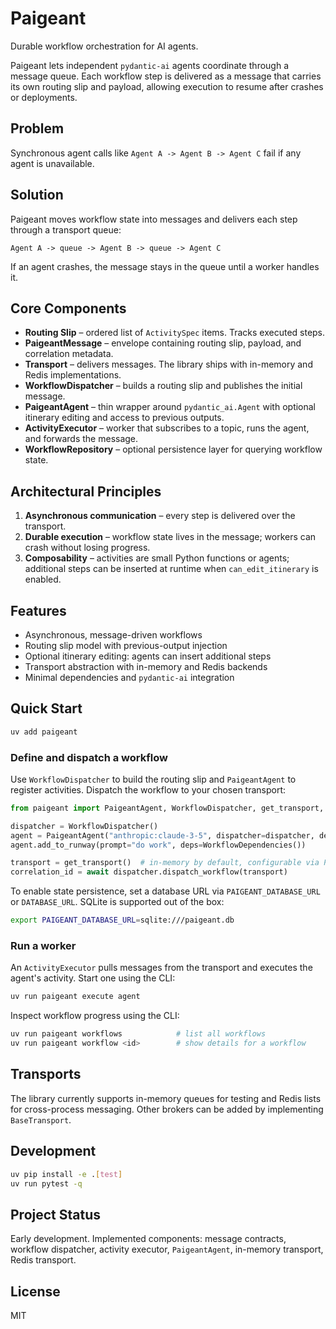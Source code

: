 # Paigeant

Durable workflow orchestration for AI agents.

Paigeant lets independent `pydantic-ai` agents coordinate through a message queue. Each workflow step is delivered as a message that carries its own routing slip and payload, allowing execution to resume after crashes or deployments.

## Problem
Synchronous agent calls like `Agent A -> Agent B -> Agent C` fail if any agent is unavailable.

## Solution
Paigeant moves workflow state into messages and delivers each step through a transport queue:

`Agent A -> queue -> Agent B -> queue -> Agent C`

If an agent crashes, the message stays in the queue until a worker handles it.

## Core Components
- **Routing Slip** – ordered list of `ActivitySpec` items. Tracks executed steps.
- **PaigeantMessage** – envelope containing routing slip, payload, and correlation metadata.
- **Transport** – delivers messages. The library ships with in-memory and Redis implementations.
- **WorkflowDispatcher** – builds a routing slip and publishes the initial message.
- **PaigeantAgent** – thin wrapper around `pydantic_ai.Agent` with optional itinerary editing and access to previous outputs.
- **ActivityExecutor** – worker that subscribes to a topic, runs the agent, and forwards the message.
- **WorkflowRepository** – optional persistence layer for querying workflow state.

## Architectural Principles
1. **Asynchronous communication** – every step is delivered over the transport.
2. **Durable execution** – workflow state lives in the message; workers can crash without losing progress.
3. **Composability** – activities are small Python functions or agents; additional steps can be inserted at runtime when `can_edit_itinerary` is enabled.

## Features
- Asynchronous, message-driven workflows
- Routing slip model with previous-output injection
- Optional itinerary editing: agents can insert additional steps
- Transport abstraction with in-memory and Redis backends
- Minimal dependencies and `pydantic-ai` integration

## Quick Start

```bash
uv add paigeant
```

### Define and dispatch a workflow
Use `WorkflowDispatcher` to build the routing slip and `PaigeantAgent` to register activities. Dispatch the workflow to your chosen transport:

```python
from paigeant import PaigeantAgent, WorkflowDispatcher, get_transport, WorkflowDependencies

dispatcher = WorkflowDispatcher()
agent = PaigeantAgent("anthropic:claude-3-5", dispatcher=dispatcher, deps_type=WorkflowDependencies)
agent.add_to_runway(prompt="do work", deps=WorkflowDependencies())

transport = get_transport()  # in-memory by default, configurable via PAIGEANT_TRANSPORT or config.yaml
correlation_id = await dispatcher.dispatch_workflow(transport)
```

To enable state persistence, set a database URL via `PAIGEANT_DATABASE_URL` or
`DATABASE_URL`. SQLite is supported out of the box:

```bash
export PAIGEANT_DATABASE_URL=sqlite:///paigeant.db
```

### Run a worker
An `ActivityExecutor` pulls messages from the transport and executes the agent's activity. Start one using the CLI:

```bash
uv run paigeant execute agent
```

Inspect workflow progress using the CLI:

```bash
uv run paigeant workflows            # list all workflows
uv run paigeant workflow <id>        # show details for a workflow
```

## Transports
The library currently supports in-memory queues for testing and Redis lists for cross-process messaging. Other brokers can be added by implementing `BaseTransport`.

## Development
```bash
uv pip install -e .[test]
uv run pytest -q
```

## Project Status
Early development. Implemented components: message contracts, workflow dispatcher, activity executor, `PaigeantAgent`, in-memory transport, Redis transport.

## License
MIT

